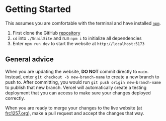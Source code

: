 # Getting Started

This assumes you are comfortable with the terminal and have installed [`npm`](https://www.npmjs.com/).

1. First clone the GitHub [repository](https://github.com/FRC1257/team-website-new/tree/main)
1. `cd` into `./SnailSite` and run `npm i` to initialize all dependencies
1. Enter `npm run dev` to start the website at `http://localhost:5173`

## General advice

When you are updating the website, **DO NOT** commit directly to `main`. Instead, enter `git checkout -b new-branch-name` to create a new branch to push to. After committing, you would run `git push origin new-branch-name` to publish that new branch. Vercel will automatically create a testing deployment that you can access to make sure your changes deployed correctly.

When you are ready to merge your changes to the live website (at [frc1257.org](https://frc1257.org)), make a pull request and accept the changes that way.
